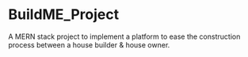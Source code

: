 # BuildME_Project
A MERN stack project to implement a platform to ease the construction process between a house builder &amp; house owner.
